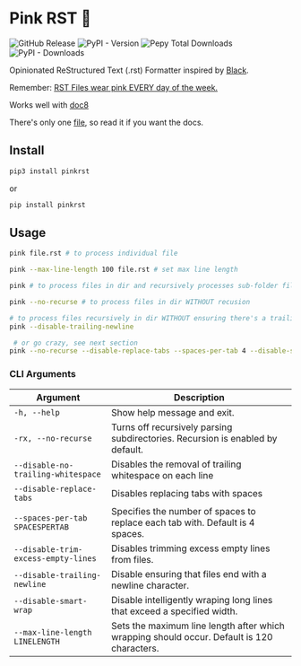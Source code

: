 # Pink RST 🩷
![GitHub Release](https://img.shields.io/github/v/release/biosafetylvl5/pinkrst)
![PyPI - Version](https://img.shields.io/pypi/v/pinkrst)
![Pepy Total Downloads](https://img.shields.io/pepy/dt/pinkrst)
![PyPI - Downloads](https://img.shields.io/pypi/dm/pinkrst)


Opinionated ReStructured Text (.rst) Formatter inspired by [Black](https://github.com/psf/black). 

Remember: [RST Files wear pink EVERY day of the week.](https://www.youtube.com/watch?v=xBbOAVSBvpE)

Works well with [doc8](https://github.com/PyCQA/doc8)

There's only one [file](pinkrst/pinkrst.py), so read it if you want the docs.

## Install

``` bash
pip3 install pinkrst
```

or

``` bash
pip install pinkrst
```

## Usage

``` bash
pink file.rst # to process individual file
```

``` bash
pink --max-line-length 100 file.rst # set max line length
```

``` bash
pink # to process files in dir and recursively processes sub-folder files
```

``` bash
pink --no-recurse # to process files in dir WITHOUT recusion
```

``` bash
# to process files recursively in dir WITHOUT ensuring there's a trailing newline at the end of files
pink --disable-trailing-newline 
```

``` bash
 # or go crazy, see next section
pink --no-recurse --disable-replace-tabs --spaces-per-tab 4 --disable-smart-wrap --max-line-length 100 directory/
```

### CLI Arguments

| Argument                          | Description                                                               |
|-----------------------------------|---------------------------------------------------------------------------|
| `-h, --help`                      | Show help message and exit.                                               |
| `-rx, --no-recurse`               | Turns off recursively parsing subdirectories. Recursion is enabled by default. |
| `--disable-no-trailing-whitespace`| Disables the removal of trailing whitespace on each line                  |
| `--disable-replace-tabs`          | Disables replacing tabs with spaces                                        |
| `--spaces-per-tab SPACESPERTAB`   | Specifies the number of spaces to replace each tab with. Default is 4 spaces. |
| `--disable-trim-excess-empty-lines` | Disables trimming excess empty lines from files.                        |
| `--disable-trailing-newline`      | Disable ensuring that files end with a newline character.                 |
| `--disable-smart-wrap`            | Disable intelligently wraping long lines that exceed a specified width.   |
| `--max-line-length LINELENGTH`    | Sets the maximum line length after which wrapping should occur. Default is 120 characters. |


